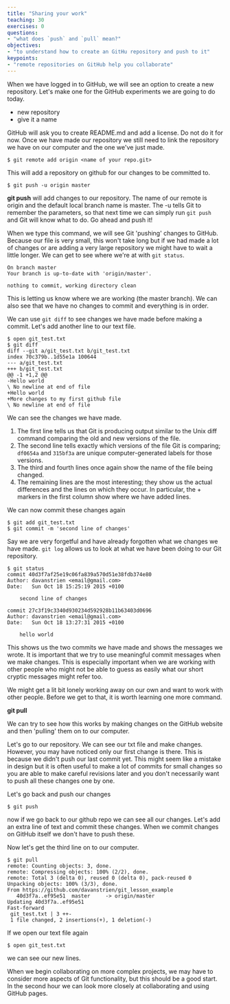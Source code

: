 ```yaml
---
title: "Sharing your work"
teaching: 30
exercises: 0
questions:
- "what does `push` and `pull` mean?"
objectives:
- "to understand how to create an GitHu repository and push to it"
keypoints:
- "remote repositories on GitHub help you collaborate"
---
```

When we have logged in to GitHub, we will see an option to create a new repository. Let's make one for the GitHub experiments we are going to do today.

* new repository
* give it a name

GitHub will ask you to create README.md and add a license. Do not do it for now.
Once we have made our repository we still need to link the repository we have on our computer and the one we've just made.

~~~
$ git remote add origin <name of your repo.git>
~~~

This will add a repository on github for our changes to be committed to.
~~~
$ git push -u origin master
~~~

**git push** will add changes to our repository. The name of our remote is origin and the default local branch name is master. The -u tells Git to remember the parameters, so that next time we can simply run `git push` and Git will know what to do. Go ahead and push it!

When we type this command, we will see Git 'pushing' changes to GitHub. Because our file is very small, this won't take long but if we had made a lot of changes or are adding a very large repository we might have to wait a little longer.
We can get to see where we're at with `git status`.
~~~
On branch master
Your branch is up-to-date with 'origin/master'.

nothing to commit, working directory clean
~~~
This is letting us know where we are working (the master branch). We can also see that we have no changes to commit and everything is in order.

We can use `git diff` to see changes we have made before making a commit.
Let's add another line to our text file.

~~~
$ open git_test.txt
$ git diff
diff --git a/git_test.txt b/git_test.txt
index 70c379b..1d55e1a 100644
--- a/git_test.txt
+++ b/git_test.txt
@@ -1 +1,2 @@
-Hello world
\ No newline at end of file
+Hello world
+More changes to my first github file
\ No newline at end of file
~~~

We can see the changes we have made.

1. The first line tells us that Git is producing output similar to the Unix diff command comparing the old and new versions of the file.
2. The second line tells exactly which versions of the file Git is comparing; `df0654a` and `315bf3a` are unique computer-generated labels for those versions.
3. The third and fourth lines once again show the name of the file being changed.
4. The remaining lines are the most interesting; they show us the actual differences and the lines on which they occur. In particular, the + markers in the first column show where we have added lines.

We can now commit these changes again

~~~
$ git add git_test.txt
$ git commit -m 'second line of changes'
~~~

Say we are very forgetful and have already forgotten what we changes we have made. `git log` allows us to look at what we have been doing to our Git repository.

~~~
$ git status
commit 40d3f7af25e19c06fa839a570d51e38fdb374e80
Author: davanstrien <email@gmail.com>
Date:   Sun Oct 18 15:25:19 2015 +0100

    second line of changes

commit 27c3f19c3340d930234d592928b11b63403d0696
Author: davanstrien <email@gmail.com>
Date:   Sun Oct 18 13:27:31 2015 +0100

    hello world
~~~

This shows us the two commits we have made and shows the messages we wrote. It is important that we try to use meaningful commit messages when we make changes. This is especially important when we are working with other people who might not be able to guess as easily what our short cryptic messages might refer too.

We might get a lit bit lonely working away on our own and want to work with other people. Before we get to that, it is worth learning one more command.

**git pull**

We can try to see how this works by making changes on the GitHub website and then 'pulling' them on to our computer.

Let's go to our repository. We can see our txt file and make changes. However, you may have noticed only our first change is there. This is because we didn't push our last commit yet. This might seem like a mistake in design but it is often useful to make a lot of commits for small changes so you are able to make careful revisions later and you don't necessarily want to push all these changes one by one.

Let's go back and push our changes

~~~
$ git push
~~~

now if we go back to our github repo we can see all our changes. Let's add an extra line of text and commit these changes. When we commit changes on GitHub itself we don't have to push these.

Now let's get the third line on to our computer.

~~~
$ git pull
remote: Counting objects: 3, done.
remote: Compressing objects: 100% (2/2), done.
remote: Total 3 (delta 0), reused 0 (delta 0), pack-reused 0
Unpacking objects: 100% (3/3), done.
From https://github.com/davanstrien/git_lesson_example
   40d3f7a..ef95e51  master     -> origin/master
Updating 40d3f7a..ef95e51
Fast-forward
 git_test.txt | 3 ++-
 1 file changed, 2 insertions(+), 1 deletion(-)
~~~

If we open our text file again

~~~
$ open git_test.txt
~~~

we can see our new lines.

When we begin collaborating on more complex projects, we may have to consider more aspects of Git functionality, but this should be a good start. In the second hour we can look more closely at collaborating and using GitHub pages.
